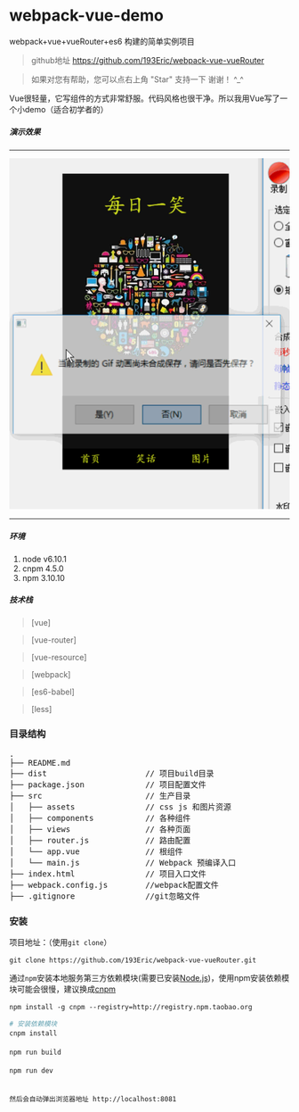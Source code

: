 # webpack-vue-demo
webpack+vue+vueRouter+es6 构建的简单实例项目 

> github地址 https://github.com/193Eric/webpack-vue-vueRouter 

> 如果对您有帮助，您可以点右上角 "Star" 支持一下 谢谢！ ^_^

Vue很轻量，它写组件的方式非常舒服。代码风格也很干净。所以我用Vue写了一个小demo（适合初学者的）

##### 演示效果
 ---

![print](./src/assets/images/pig.gif)

---
##### 环境
 1. node v6.10.1
 2. cnpm 4.5.0
 3. npm 3.10.10

##### 技术栈

> [vue]

> [vue-router]

> [vue-resource]

> [webpack]

> [es6-babel]

> [less]


### 目录结构
<pre>
.
├── README.md           
├── dist                     // 项目build目录
├── package.json             // 项目配置文件
├── src                      // 生产目录
│   ├── assets               // css js 和图片资源
│   ├── components           // 各种组件
│   ├── views                // 各种页面
│   ├── router.js            // 路由配置
│   └── app.vue              // 根组件
│   └── main.js              // Webpack 预编译入口         
├── index.html               // 项目入口文件
├── webpack.config.js        //webpack配置文件
├── .gitignore               //git忽略文件
</pre>
### 安装
项目地址：（使用`git clone`）

```shell
git clone https://github.com/193Eric/webpack-vue-vueRouter.git
```

通过`npm`安装本地服务第三方依赖模块(需要已安装[Node.js](https://nodejs.org/))，使用npm安装依赖模块可能会很慢，建议换成[cnpm](http://cnpmjs.org/)

```shell
npm install -g cnpm --registry=http://registry.npm.taobao.org
```

```bash
# 安装依赖模块
cnpm install

npm run build

npm run dev


然后会自动弹出浏览器地址 http://localhost:8081
